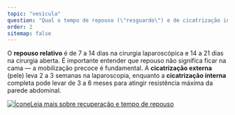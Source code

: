```yaml
---
topic: "vesicula"
question: "Qual o tempo de repouso (\"resguardo\") e de cicatrização interna após a cirurgia?"
order: 2
sitemap: false
---
```


O **repouso relativo** é de 7 a 14 dias na cirurgia laparoscópica e 14 a 21 dias na cirurgia aberta. É importante entender que repouso não significa ficar na cama — a mobilização precoce é fundamental. A **cicatrização externa** (pele) leva 2 a 3 semanas na laparoscopia, enquanto a **cicatrização interna** completa pode levar de 3 a 6 meses para atingir resistência máxima da parede abdominal.

<p><a href="{% link _posts/2025-10-14-cirurgia-vesicula-recuperacao-repouso.md %}">
  <img src="/assets/images/icon-document.svg" class="icon" alt="Ícone" />Leia mais sobre recuperação e tempo de repouso</a></p>
